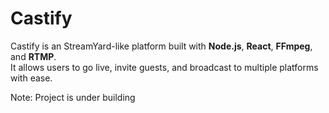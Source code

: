 # Castify

Castify is an StreamYard-like platform built with **Node.js**, **React**, **FFmpeg**, and **RTMP**.  
It allows users to go live, invite guests, and broadcast to multiple platforms with ease.


Note: Project is under building
